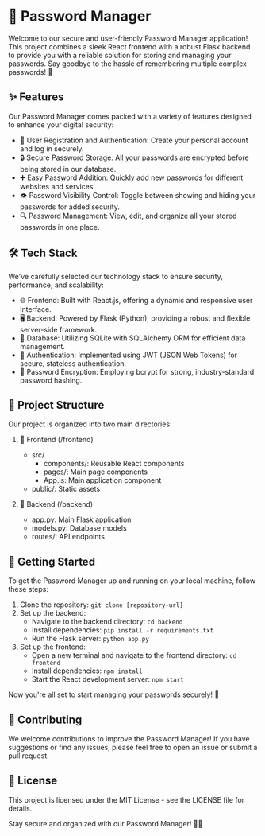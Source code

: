 # 🔐 Password Manager

Welcome to our secure and user-friendly Password Manager application! This project combines a sleek React frontend with a robust Flask backend to provide you with a reliable solution for storing and managing your passwords. Say goodbye to the hassle of remembering multiple complex passwords! 🎉

## ✨ Features

Our Password Manager comes packed with a variety of features designed to enhance your digital security:

- 👤 User Registration and Authentication: Create your personal account and log in securely.
- 🔒 Secure Password Storage: All your passwords are encrypted before being stored in our database.
- ➕ Easy Password Addition: Quickly add new passwords for different websites and services.
- 👁️ Password Visibility Control: Toggle between showing and hiding your passwords for added security.
- 🔍 Password Management: View, edit, and organize all your stored passwords in one place.

## 🛠️ Tech Stack

We've carefully selected our technology stack to ensure security, performance, and scalability:

- 🌐 Frontend: Built with React.js, offering a dynamic and responsive user interface.
- 🖥️ Backend: Powered by Flask (Python), providing a robust and flexible server-side framework.
- 💾 Database: Utilizing SQLite with SQLAlchemy ORM for efficient data management.
- 🔑 Authentication: Implemented using JWT (JSON Web Tokens) for secure, stateless authentication.
- 🔐 Password Encryption: Employing bcrypt for strong, industry-standard password hashing.

## 📁 Project Structure

Our project is organized into two main directories:

1. 📂 Frontend (/frontend)
   - src/
     - components/: Reusable React components
     - pages/: Main page components
     - App.js: Main application component
   - public/: Static assets

2. 📂 Backend (/backend)
   - app.py: Main Flask application
   - models.py: Database models
   - routes/: API endpoints

## 🚀 Getting Started

To get the Password Manager up and running on your local machine, follow these steps:

1. Clone the repository: `git clone [repository-url]`
2. Set up the backend:
   - Navigate to the backend directory: `cd backend`
   - Install dependencies: `pip install -r requirements.txt`
   - Run the Flask server: `python app.py`
3. Set up the frontend:
   - Open a new terminal and navigate to the frontend directory: `cd frontend`
   - Install dependencies: `npm install`
   - Start the React development server: `npm start`

Now you're all set to start managing your passwords securely! 🎊

## 🤝 Contributing

We welcome contributions to improve the Password Manager! If you have suggestions or find any issues, please feel free to open an issue or submit a pull request.

## 📜 License

This project is licensed under the MIT License - see the LICENSE file for details.

Stay secure and organized with our Password Manager! 🔐✨


